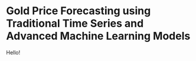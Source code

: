 # Gold Price Forecasting using Traditional Time Series and Advanced Machine Learning Models

Hello!
